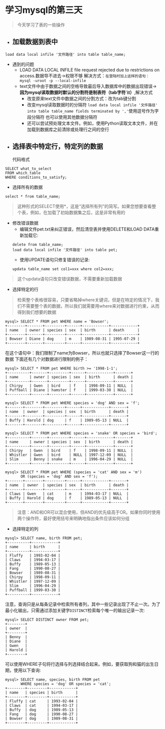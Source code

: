 # 学习mysql的第三天
>今天学习了表的一些操作
>
* ## 加载数据到表中
```mysql
load data local infile '文件路径' into table table_name;
```
* 遇到的问题  
  * LOAD DATA LOCAL INFILE file request rejected due to restrictions on access.数据导不进去->权限不够 解决方式：`在登陆时加上这样的语句：mysql -uroot -p --local-infile`
  * text文件中由于数据之间的空格导致最后导入数据库中的数据出现错误->**因为mysql读取数据时默认的分割符是制表符（tab字符  \t）**,解决方式
    * 改变原来text文件中数据之间的分割方式：改为tab键分割
    * 改变mysql读取数据时的分隔符 `load data local infile '文件路径' into table table_name fields terminated by ','`使用逗号作为字段分隔符 也可以使用其他数据分隔符
    * 还可以尝试预处理文本文件。例如，使用Python读取文本文件，并在加载到数据库之前清除或处理行之间的空行
* ## 选择表中特定行，特定列的数据
  代码格式
```mysql
SELECT what_to_select
FROM which_table
WHERE conditions_to_satisfy;
```

* 选择所有的数据
```
select * from table_name;
```
> 这种形式的SELECT使用*，这是“选择所有列”的简写。如果您想要查看整个表，例如，在加载了初始数据集之后，这是非常有用的
> 
+ 修改错误数据
  + 编辑文件pet.txt来纠正错误，然后清空表并使用DELETE和LOAD DATA重新加载它:
  ```mysql
  delete from table_name;
  load data local infile '文件路径' into table pet;
  ```
  + 使用UPDATE语句只修复错误的记录:
  ```mysql
  updata table_name set col1=xxx where col2=xxx;
  ```
>这个updata语句只改变错误数据，不需要重新加载数据

+ 选择特定的行
> 检索整个表格很容易，只要省略掉where关键词，但是在特定的情况下，我们不需要整个表的数据，所以我们就需要用where来对数据进行约束，从而得到我们想要的数据
```mysql
mysql> SELECT * FROM pet WHERE name = 'Bowser';
+--------+-------+---------+------+------------+------------+
| name   | owner | species | sex  | birth      | death      |
+--------+-------+---------+------+------------+------------+
| Bowser | Diane | dog     | m    | 1989-08-31 | 1995-07-29 |
+--------+-------+---------+------+------------+------------+
```
在这个语句中：我们限制了name为Bowser，所以也就只选择了Bowser这一行的数据
下面还有几个对数据进行限制的例子：
```mysql
mysql> SELECT * FROM pet WHERE birth >= '1998-1-1';
+----------+-------+---------+------+------------+-------+
| name     | owner | species | sex  | birth      | death |
+----------+-------+---------+------+------------+-------+
| Chirpy   | Gwen  | bird    | f    | 1998-09-11 | NULL  |
| Puffball | Diane | hamster | f    | 1999-03-30 | NULL  |
+----------+-------+---------+------+------------+-------+
```
```mysql
mysql> SELECT * FROM pet WHERE species = 'dog' AND sex = 'f';
+-------+--------+---------+------+------------+-------+
| name  | owner  | species | sex  | birth      | death |
+-------+--------+---------+------+------------+-------+
| Buffy | Harold | dog     | f    | 1989-05-13 | NULL  |
+-------+--------+---------+------+------------+-------+
```
```mysql
mysql> SELECT * FROM pet WHERE species = 'snake' OR species = 'bird';
+----------+-------+---------+------+------------+-------+
| name     | owner | species | sex  | birth      | death |
+----------+-------+---------+------+------------+-------+
| Chirpy   | Gwen  | bird    | f    | 1998-09-11 | NULL  |
| Whistler | Gwen  | bird    | NULL | 1997-12-09 | NULL  |
| Slim     | Benny | snake   | m    | 1996-04-29 | NULL  |
+----------+-------+---------+------+------------+-------+
```
```mysql
mysql> SELECT * FROM pet WHERE (species = 'cat' AND sex = 'm')
       OR (species = 'dog' AND sex = 'f');
+-------+--------+---------+------+------------+-------+
| name  | owner  | species | sex  | birth      | death |
+-------+--------+---------+------+------------+-------+
| Claws | Gwen   | cat     | m    | 1994-03-17 | NULL  |
| Buffy | Harold | dog     | f    | 1989-05-13 | NULL  |
+-------+--------+---------+------+------------+-------+
```
> 注意：AND和OR可以混合使用，但AND的优先级高于OR。如果你同时使用两个操作符，最好使用括号来明确地指出条件应该如何分组

+ 选择特定的列
 ```mysql
mysql> SELECT name, birth FROM pet;
+----------+------------+
| name     | birth      |
+----------+------------+
| Fluffy   | 1993-02-04 |
| Claws    | 1994-03-17 |
| Buffy    | 1989-05-13 |
| Fang     | 1990-08-27 |
| Bowser   | 1989-08-31 |
| Chirpy   | 1998-09-11 |
| Whistler | 1997-12-09 |
| Slim     | 1996-04-29 |
| Puffball | 1999-03-30 |
+----------+------------+
 ```
注意，查询只是从每条记录中检索所有者列，其中一些记录出现了不止一次。为了最小化输出，只需通过添加关键字`DISTINCT`检索每个唯一的输出记录一次:
```mysql
mysql> SELECT DISTINCT owner FROM pet;
+--------+
| owner  |
+--------+
| Benny  |
| Diane  |
| Gwen   |
| Harold |
+--------+
```
可以使用WHERE子句将行选择与列选择结合起来。例如，要获取狗和猫的出生日期，使用以下查询:
```mysql
mysql> SELECT name, species, birth FROM pet
       WHERE species = 'dog' OR species = 'cat';
+--------+---------+------------+
| name   | species | birth      |
+--------+---------+------------+
| Fluffy | cat     | 1993-02-04 |
| Claws  | cat     | 1994-03-17 |
| Buffy  | dog     | 1989-05-13 |
| Fang   | dog     | 1990-08-27 |
| Bowser | dog     | 1989-08-31 |
+--------+---------+------------+
```

